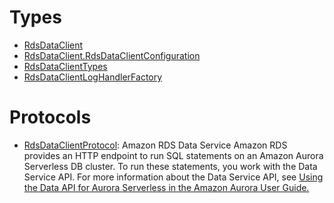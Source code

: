# Types

  - [RdsDataClient](/aws-sdk-swift/reference/0.x/AWSRDSData/RdsDataClient)
  - [RdsDataClient.RdsDataClientConfiguration](/aws-sdk-swift/reference/0.x/AWSRDSData/RdsDataClient_RdsDataClientConfiguration)
  - [RdsDataClientTypes](/aws-sdk-swift/reference/0.x/AWSRDSData/RdsDataClientTypes)
  - [RdsDataClientLogHandlerFactory](/aws-sdk-swift/reference/0.x/AWSRDSData/RdsDataClientLogHandlerFactory)

# Protocols

  - [RdsDataClientProtocol](/aws-sdk-swift/reference/0.x/AWSRDSData/RdsDataClientProtocol):
    <fullname>Amazon RDS Data Service</fullname>
    Amazon RDS provides an HTTP endpoint to run SQL statements on an Amazon Aurora
    Serverless DB cluster. To run these statements, you work with the Data Service
    API.
    For more information about the Data Service API, see <a href="https://docs.aws.amazon.com/AmazonRDS/latest/AuroraUserGuide/data-api.html">Using the Data API for Aurora
    Serverless in the Amazon Aurora User Guide.
